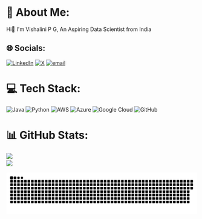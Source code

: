 # 💫 About Me:
Hi👋 I'm Vishalini P G, An Aspiring Data Scientist from India

## 🌐 Socials:
[![LinkedIn](https://img.shields.io/badge/LinkedIn-%230077B5.svg?logo=linkedin&logoColor=white)](https://linkedin.com/in/vishalinipg) [![X](https://img.shields.io/badge/X-black.svg?logo=X&logoColor=white)](https://x.com/vishalinipg) [![email](https://img.shields.io/badge/Email-D14836?logo=gmail&logoColor=white)](mailto:vishalinipg@gmail.com) 

# 💻 Tech Stack:
![Java](https://img.shields.io/badge/java-%23ED8B00.svg?style=flat&logo=openjdk&logoColor=white) ![Python](https://img.shields.io/badge/python-3670A0?style=flat&logo=python&logoColor=ffdd54) ![AWS](https://img.shields.io/badge/AWS-%23FF9900.svg?style=flat&logo=amazon-aws&logoColor=white) ![Azure](https://img.shields.io/badge/azure-%230072C6.svg?style=flat&logo=microsoftazure&logoColor=white) ![Google Cloud](https://img.shields.io/badge/GoogleCloud-%234285F4.svg?style=flat&logo=google-cloud&logoColor=white) ![GitHub](https://img.shields.io/badge/github-%23121011.svg?style=flat&logo=github&logoColor=white)

# 📊 GitHub Stats:
![](https://nirzak-streak-stats.vercel.app/?user=vishalinipg&theme=dark&hide_border=false)<br/>
![](https://github-readme-stats.vercel.app/api/top-langs/?username=vishalinipg&theme=dark&hide_border=false&include_all_commits=false&count_private=false&layout=compact)

<picture>
  <source media="(prefers-color-scheme: dark)" srcset="https://raw.githubusercontent.com/vishalinipg/vishalinipg/output/github-snake-dark.svg" />
  <source media="(prefers-color-scheme: light)" srcset="https://raw.githubusercontent.com/vishalinipg/vishalinipg/output/github-snake.svg" />
  <img alt="github-snake" src="https://raw.githubusercontent.com/vishalinipg/vishalinipg/output/github-snake.svg" />
</picture>

###
